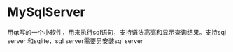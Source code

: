 MySqlServer
===========

用qt写的一个小软件，用来执行sql语句，支持语法高亮和显示查询结果。支持sql server 和sqlite，sql server需要另安装sql server
